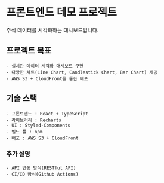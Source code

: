 # 프론트엔드 데모 프로젝트

주식 데이터를 시각화하는 대시보드입니다.

## 프로젝트 목표
    - 실시간 데이터 시각화 대시보드 구현
    - 다양한 차트(Line Chart, Candlestick Chart, Bar Chart) 제공
    - AWS S3 + CloudFront를 통한 배포

## 기술 스택
    - 프론트엔드 : React + TypeScript
    - 라이브러리 : Recharts
    - UI : Styled-Components
    - 빌드 툴 : npm
    - 배포 : AWS S3 + CloudFront

### 추가 설명
    - API 연동 방식(RESTful API)
    - CI/CD 방식(Github Actions)
